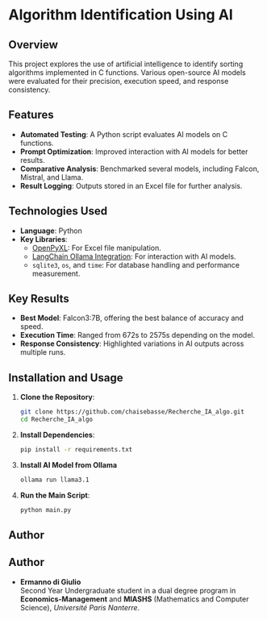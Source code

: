 # Algorithm Identification Using AI

## Overview
This project explores the use of artificial intelligence to identify sorting algorithms implemented in C functions. Various open-source AI models were evaluated for their precision, execution speed, and response consistency.

## Features
- **Automated Testing**: A Python script evaluates AI models on C functions.
- **Prompt Optimization**: Improved interaction with AI models for better results.
- **Comparative Analysis**: Benchmarked several models, including Falcon, Mistral, and Llama.
- **Result Logging**: Outputs stored in an Excel file for further analysis.

## Technologies Used
- **Language**: Python
- **Key Libraries**:
  - [OpenPyXL](https://openpyxl.readthedocs.io/en/stable/): For Excel file manipulation.
  - [LangChain Ollama Integration](https://python.langchain.com/docs/integrations/llms/ollama/): For interaction with AI models.
  - `sqlite3`, `os`, and `time`: For database handling and performance measurement.

## Key Results
- **Best Model**: Falcon3:7B, offering the best balance of accuracy and speed.
- **Execution Time**: Ranged from 672s to 2575s depending on the model.
- **Response Consistency**: Highlighted variations in AI outputs across multiple runs.

## Installation and Usage
1. **Clone the Repository**:
   ```bash
   git clone https://github.com/chaisebasse/Recherche_IA_algo.git
   cd Recherche_IA_algo
2. **Install Dependencies**:
   ```bash
   pip install -r requirements.txt
3. **Install AI Model from Ollama**
   ```bash
   ollama run llama3.1
4. **Run the Main Script**:
    ```bash
    python main.py

## Author
## Author
- **Ermanno di Giulio**  
  Second Year Undergraduate student in a dual degree program in **Economics-Management** and **MIASHS** (Mathematics and Computer Science), *Université Paris Nanterre*.
